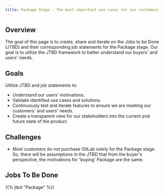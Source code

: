 ```yaml
---
title: Package Stage - The most important use cases for our customers
---
```


## Overview

The goal of this page is to create, share and iterate on the Jobs to be Done (JTBD) and their corresponding job statements for the Package stage. Our goal is to utilize the JTBD framework to better understand our buyers' and users' needs.

## Goals

Utilize JTBD and job statements to:
- Understand our users' motivations.
- Validate identified use cases and solutions.
- Continuously test and iterate features to ensure we are meeting our customers' and users' needs.
- Create a transparent view for our stakeholders into the current and future state of the product.

## Challenges

- Most customers do not purchase GitLab solely for the Package stage. So, there will be assumptions in the JTBD that from the buyer's perspective, the motivations for 'buying' Package are the same.

## Jobs To Be Done

{{% jtbd "Package" %}}
